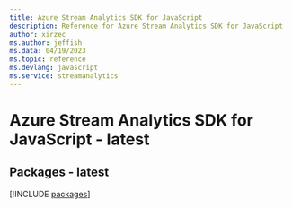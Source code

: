 ```yaml
---
title: Azure Stream Analytics SDK for JavaScript
description: Reference for Azure Stream Analytics SDK for JavaScript
author: xirzec
ms.author: jeffish
ms.data: 04/19/2023
ms.topic: reference
ms.devlang: javascript
ms.service: streamanalytics
---
```

# Azure Stream Analytics SDK for JavaScript - latest
## Packages - latest
[!INCLUDE [packages](stream-analytics-index.md)]